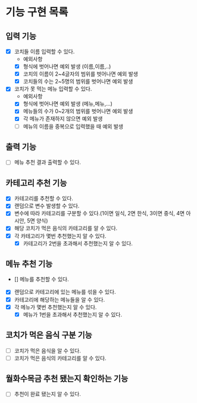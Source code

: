# 기능 구현 목록
## 입력 기능
- [x] 코치들 이름 입력할 수 있다.
  - 예외사항
  - [x] 형식에 벗어나면 예외 발생 (이름,이름,..)
  - [x] 코치의 이름이 2~4글자의 범위를 벗어나면 예외 발생
  - [x] 코치들의 수는 2~5명의 범위를 벗어나면 예외 발생

- [x] 코치가 못 먹는 메뉴 입력할 수 있다.
  - 예외사항
  - [x] 형식에 벗어나면 예외 발생 (메뉴,메뉴,...)
  - [x] 메뉴들의 수가 0~2개의 범위를 벗어나면 예외 발생
  - [x] 각 메뉴가 존재하지 않으면 예외 발생
  - [ ] 메뉴의 이름을 중복으로 입력했을 때 예외 발생

## 출력 기능
- [ ] 메뉴 추천 결과 출력할 수 있다.

## 카테고리 추천 기능
- [x] 카테고리를 추천할 수 있다.
- [x] 랜덤으로 변수 발생할 수 있다. 
- [x] 변수에 따라 카테고리를 구분할 수 있다.(1이면 일식, 2면 한식, 3이면 중식, 4면 아시안, 5면 양식)
- [x] 해당 코치가 먹은 음식의 카테고리를 알 수 있다.
- [x] 각 카테고리가 몇번 추천했는지 알 수 있다.
  - [x] 카테고리가 2번을 초과해서 추천했는지 알 수 있다.

## 메뉴 추천 기능
- [] 메뉴를 추천할 수 있다.
- [x] 랜덤으로 카테고리에 있는 메뉴를 섞을 수 있다.
- [x] 카테고리에 해당하는 메뉴들을 알 수 있다.
- [x] 각 메뉴가 몇번 추천했는지 알 수 있다.
  - [x] 메뉴가 1번을 초과해서 추천했는지 알 수 있다.

## 코치가 먹은 음식 구분 기능  
- [ ] 코치가 먹은 음식을 알 수 있다.
- [ ] 코치가 먹은 음식의 카테고리를 알 수 있다.

## 월화수목금 추천 됐는지 확인하는 기능 
- [ ] 추천이 완료 됐는지 알 수 있다.

